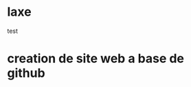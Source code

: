 # laxe
test
<!DOCTYPE html>
<html>
  <head>
    <meta charset="utf-8"/>
  </head>
  <body>
    <h1>creation de site web a base de github</h1>
  </body>
  <footer>
  </footer>
  </html>
